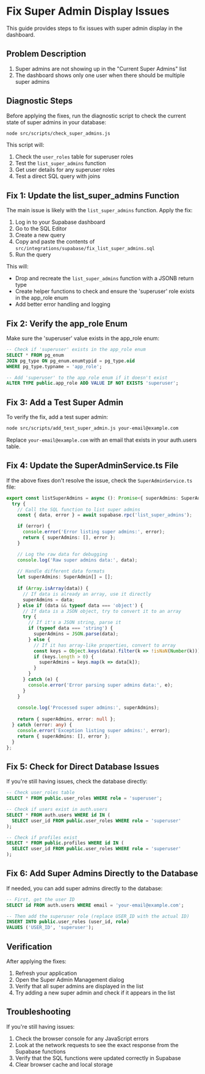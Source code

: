 # Fix Super Admin Display Issues

This guide provides steps to fix issues with super admin display in the dashboard.

## Problem Description

1. Super admins are not showing up in the "Current Super Admins" list
2. The dashboard shows only one user when there should be multiple super admins

## Diagnostic Steps

Before applying the fixes, run the diagnostic script to check the current state of super admins in your database:

```bash
node src/scripts/check_super_admins.js
```

This script will:
1. Check the `user_roles` table for superuser roles
2. Test the `list_super_admins` function
3. Get user details for any superuser roles
4. Test a direct SQL query with joins

## Fix 1: Update the list_super_admins Function

The main issue is likely with the `list_super_admins` function. Apply the fix:

1. Log in to your Supabase dashboard
2. Go to the SQL Editor
3. Create a new query
4. Copy and paste the contents of `src/integrations/supabase/fix_list_super_admins.sql`
5. Run the query

This will:
- Drop and recreate the `list_super_admins` function with a JSONB return type
- Create helper functions to check and ensure the 'superuser' role exists in the app_role enum
- Add better error handling and logging

## Fix 2: Verify the app_role Enum

Make sure the 'superuser' value exists in the app_role enum:

```sql
-- Check if 'superuser' exists in the app_role enum
SELECT * FROM pg_enum
JOIN pg_type ON pg_enum.enumtypid = pg_type.oid
WHERE pg_type.typname = 'app_role';

-- Add 'superuser' to the app_role enum if it doesn't exist
ALTER TYPE public.app_role ADD VALUE IF NOT EXISTS 'superuser';
```

## Fix 3: Add a Test Super Admin

To verify the fix, add a test super admin:

```bash
node src/scripts/add_test_super_admin.js your-email@example.com
```

Replace `your-email@example.com` with an email that exists in your auth.users table.

## Fix 4: Update the SuperAdminService.ts File

If the above fixes don't resolve the issue, check the `SuperAdminService.ts` file:

```typescript
export const listSuperAdmins = async (): Promise<{ superAdmins: SuperAdmin[], error: Error | null }> => {
  try {
    // Call the SQL function to list super admins
    const { data, error } = await supabase.rpc('list_super_admins');

    if (error) {
      console.error('Error listing super admins:', error);
      return { superAdmins: [], error };
    }

    // Log the raw data for debugging
    console.log('Raw super admins data:', data);
    
    // Handle different data formats
    let superAdmins: SuperAdmin[] = [];
    
    if (Array.isArray(data)) {
      // If data is already an array, use it directly
      superAdmins = data;
    } else if (data && typeof data === 'object') {
      // If data is a JSON object, try to convert it to an array
      try {
        // If it's a JSON string, parse it
        if (typeof data === 'string') {
          superAdmins = JSON.parse(data);
        } else {
          // If it has array-like properties, convert to array
          const keys = Object.keys(data).filter(k => !isNaN(Number(k)));
          if (keys.length > 0) {
            superAdmins = keys.map(k => data[k]);
          }
        }
      } catch (e) {
        console.error('Error parsing super admins data:', e);
      }
    }
    
    console.log('Processed super admins:', superAdmins);
    
    return { superAdmins, error: null };
  } catch (error: any) {
    console.error('Exception listing super admins:', error);
    return { superAdmins: [], error };
  }
};
```

## Fix 5: Check for Direct Database Issues

If you're still having issues, check the database directly:

```sql
-- Check user_roles table
SELECT * FROM public.user_roles WHERE role = 'superuser';

-- Check if users exist in auth.users
SELECT * FROM auth.users WHERE id IN (
  SELECT user_id FROM public.user_roles WHERE role = 'superuser'
);

-- Check if profiles exist
SELECT * FROM public.profiles WHERE id IN (
  SELECT user_id FROM public.user_roles WHERE role = 'superuser'
);
```

## Fix 6: Add Super Admins Directly to the Database

If needed, you can add super admins directly to the database:

```sql
-- First, get the user ID
SELECT id FROM auth.users WHERE email = 'your-email@example.com';

-- Then add the superuser role (replace USER_ID with the actual ID)
INSERT INTO public.user_roles (user_id, role)
VALUES ('USER_ID', 'superuser');
```

## Verification

After applying the fixes:

1. Refresh your application
2. Open the Super Admin Management dialog
3. Verify that all super admins are displayed in the list
4. Try adding a new super admin and check if it appears in the list

## Troubleshooting

If you're still having issues:

1. Check the browser console for any JavaScript errors
2. Look at the network requests to see the exact response from the Supabase functions
3. Verify that the SQL functions were updated correctly in Supabase
4. Clear browser cache and local storage
